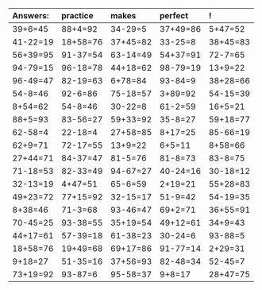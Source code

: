 | Answers: | practice | makes | perfect | ! |
| :--- | :--- | :--- | :--- | :--- |
| 39+6=45 | 88+4=92 | 34-29=5 | 37+49=86 | 5+47=52 | 
| 41-22=19 | 18+58=76 | 37+45=82 | 33-25=8 | 38+45=83 | 
| 56+39=95 | 91-37=54 | 63-14=49 | 54+37=91 | 72-7=65 | 
| 94-79=15 | 96-18=78 | 44+18=62 | 98-79=19 | 13+9=22 | 
| 96-49=47 | 82-19=63 | 6+78=84 | 93-84=9 | 38+28=66 | 
| 54-8=46 | 92-6=86 | 75-18=57 | 3+89=92 | 54-15=39 | 
| 8+54=62 | 54-8=46 | 30-22=8 | 61-2=59 | 16+5=21 | 
| 88+5=93 | 83-56=27 | 59+33=92 | 35-8=27 | 59+18=77 | 
| 62-58=4 | 22-18=4 | 27+58=85 | 8+17=25 | 85-66=19 | 
| 62+9=71 | 72-17=55 | 13+9=22 | 6+5=11 | 8+58=66 | 
| 27+44=71 | 84-37=47 | 81-5=76 | 81-8=73 | 83-8=75 | 
| 71-18=53 | 82-33=49 | 94-67=27 | 40-24=16 | 30-18=12 | 
| 32-13=19 | 4+47=51 | 65-6=59 | 2+19=21 | 55+28=83 | 
| 49+23=72 | 77+15=92 | 32-15=17 | 51-9=42 | 54-19=35 | 
| 8+38=46 | 71-3=68 | 93-46=47 | 69+2=71 | 36+55=91 | 
| 70-45=25 | 93-38=55 | 35+19=54 | 49+12=61 | 34+9=43 | 
| 44+17=61 | 57-39=18 | 61-38=23 | 30-24=6 | 93-88=5 | 
| 18+58=76 | 19+49=68 | 69+17=86 | 91-77=14 | 2+29=31 | 
| 9+18=27 | 51-35=16 | 37+56=93 | 82-48=34 | 52-45=7 | 
| 73+19=92 | 93-87=6 | 95-58=37 | 9+8=17 | 28+47=75 | 

